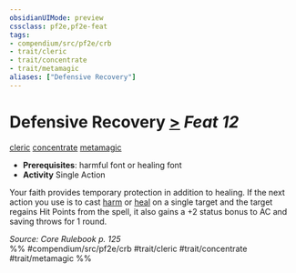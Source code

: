 ```yaml
---
obsidianUIMode: preview
cssclass: pf2e,pf2e-feat
tags:
- compendium/src/pf2e/crb
- trait/cleric
- trait/concentrate
- trait/metamagic
aliases: ["Defensive Recovery"]
---
```

# Defensive Recovery  [>](../../rules/core-rulebook/chapter-9-playing-the-game.md#Actions "Single Action") *Feat 12*  
[cleric](../../rules/traits/cleric.md)  [concentrate](../../rules/traits/concentrate.md)  [metamagic](../../rules/traits/metamagic.md)  

- **Prerequisites**: harmful font or healing font
- **Activity** Single Action

Your faith provides temporary protection in addition to healing. If the next action you use is to cast [harm](../spells/harm.md) or [heal](../spells/heal.md) on a single target and the target regains Hit Points from the spell, it also gains a +2 status bonus to AC and saving throws for 1 round.

*Source: Core Rulebook p. 125*  
%% #compendium/src/pf2e/crb #trait/cleric #trait/concentrate #trait/metamagic %%